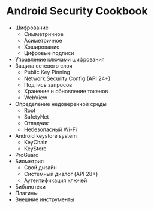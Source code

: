 # Android Security Cookbook

* Шифрование
  * Симметричное
  * Асиметричное
  * Хэширование
  * Цифровые подписи
* Управление ключами шифрования
* Защита сетевого слоя
  * Public Key Pinning
  * Network Security Config (API 24+)
  * Подпись запросов
  * Хранение и обновление токенов
  * WebView
* Определение недоверенной среды
  * Root
  * SafetyNet
  * Отладчик
  * Небезопасный Wi-Fi
* Android keystore system
  * KeyChain
  * KeyStore
* ProGuard
* Биометрия
  * Свой дизайн
  * Системный диалог (API 28+)
  * Аутентификация ключей
* Библиотеки
* Плагины
* Внешние инструменты
